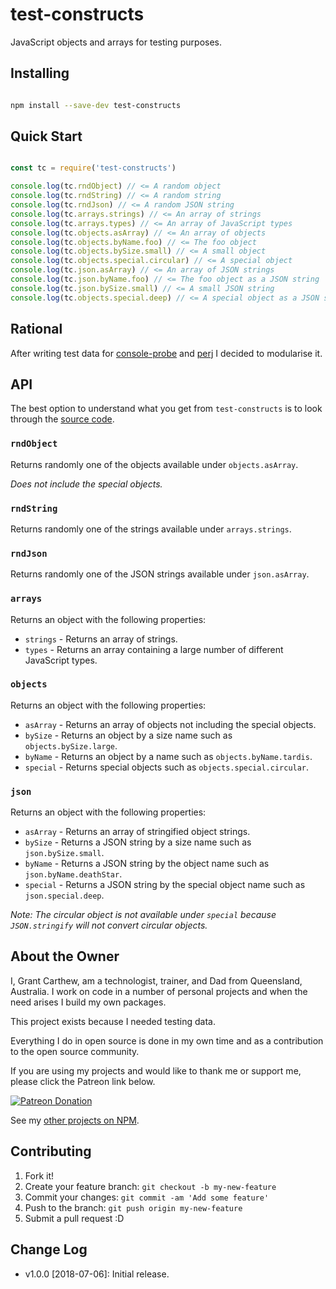 # test-constructs

JavaScript objects and arrays for testing purposes.

## Installing

```sh

npm install --save-dev test-constructs

```

## Quick Start

```js

const tc = require('test-constructs')

console.log(tc.rndObject) // <= A random object
console.log(tc.rndString) // <= A random string
console.log(tc.rndJson) // <= A random JSON string
console.log(tc.arrays.strings) // <= An array of strings
console.log(tc.arrays.types) // <= An array of JavaScript types
console.log(tc.objects.asArray) // <= An array of objects
console.log(tc.objects.byName.foo) // <= The foo object
console.log(tc.objects.bySize.small) // <= A small object
console.log(tc.objects.special.circular) // <= A special object
console.log(tc.json.asArray) // <= An array of JSON strings
console.log(tc.json.byName.foo) // <= The foo object as a JSON string
console.log(tc.json.bySize.small) // <= A small JSON string
console.log(tc.objects.special.deep) // <= A special object as a JSON string

```

## Rational

After writing test data for [console-probe](https://github.com/grantcarthew/node-console-probe) and [perj](https://github.com/grantcarthew/node-perj) I decided to modularise it.


## API

The best option to understand what you get from `test-constructs` is to look through the [source code](/src).

### `rndObject`

Returns randomly one of the objects available under `objects.asArray`.

_Does not include the special objects._

### `rndString`

Returns randomly one of the strings available under `arrays.strings`.


### `rndJson`

Returns randomly one of the JSON strings available under `json.asArray`.

### `arrays`

Returns an object with the following properties:

* `strings` - Returns an array of strings.
* `types` - Returns an array containing a large number of different JavaScript types.

### `objects`

Returns an object with the following properties:

* `asArray` - Returns an array of objects not including the special objects.
* `bySize` - Returns an object by a size name such as `objects.bySize.large`.
* `byName` - Returns an object by a name such as `objects.byName.tardis`.
* `special` - Returns special objects such as `objects.special.circular`.

### `json`

Returns an object with the following properties:

* `asArray` - Returns an array of stringified object strings.
* `bySize` - Returns a JSON string by a size name such as `json.bySize.small`.
* `byName` - Returns a JSON string by the object name such as `json.byName.deathStar`.
* `special` - Returns a JSON string by the special object name such as `json.special.deep`.

_Note: The circular object is not available under `special` because `JSON.stringify` will not convert circular objects._


## About the Owner

I, Grant Carthew, am a technologist, trainer, and Dad from Queensland, Australia. I work on code in a number of personal projects and when the need arises I build my own packages.

This project exists because I needed testing data.

Everything I do in open source is done in my own time and as a contribution to the open source community.

If you are using my projects and would like to thank me or support me, please click the Patreon link below.

[![Patreon Donation][patreon-image]][patreon-url]

See my [other projects on NPM](https://www.npmjs.com/~grantcarthew).

## Contributing

1.  Fork it!
2.  Create your feature branch: `git checkout -b my-new-feature`
3.  Commit your changes: `git commit -am 'Add some feature'`
4.  Push to the branch: `git push origin my-new-feature`
5.  Submit a pull request :D

## Change Log

- v1.0.0 [2018-07-06]: Initial release. 

[patreon-image]: https://img.shields.io/badge/patreon-donate-yellow.svg
[patreon-url]: https://www.patreon.com/grantcarthew
